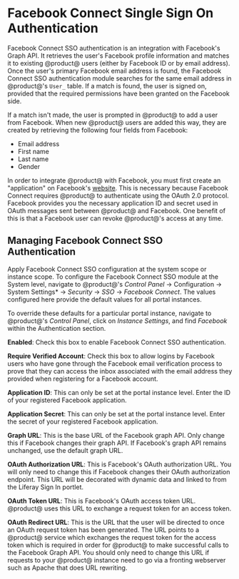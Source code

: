 # Facebook Connect Single Sign On Authentication [](id=facebook-connect-single-sign-on-authentication)

Facebook Connect SSO authentication is an integration with Facebook's Graph API.
It retrieves the user's Facebook profile information and matches it to existing
@product@ users (either by Facebook ID or by email address). Once the user's
primary Facebook email address is found, the Facebook Connect SSO authentication
module searches for the same email address in @product@'s `User_` table. If a
match is found, the user is signed on, provided that the required permissions
have been granted on the Facebook side.

If a match isn't made, the user is prompted in @product@ to add a user from
Facebook. When new @product@ users are added this way, they are created by
retrieving the following four fields from Facebook:

- Email address
- First name
- Last name
- Gender

In order to integrate @product@ with Facebook, you must first create an
"application" on Facebook's [website](https://developers.facebook.com). This is
necessary because Facebook Connect requires @product@ to authenticate using the
OAuth 2.0 protocol. Facebook provides you the necessary application ID and
secret used in OAuth messages sent between @product@ and Facebook. One benefit of
this is that a Facebook user can revoke @product@'s access at any time.

## Managing Facebook Connect SSO Authentication [](id=managing-facebook-connect-sso-authentication)

Apply Facebook Connect SSO configuration at the system scope or instance scope.
To configure the Facebook Connect SSO module at the System level, navigate to
@product@'s *Control Panel* &rarr; Configuration &rarr; System Settings* &rarr;
*Security* &rarr; *SSO* &rarr; *Facebook Connect*. The values configured here
provide the default values for all portal instances.

To override these defaults for a particular portal instance, navigate to
@product@'s *Control Panel*, click on *Instance Settings*, and find *Facebook* 
within the Authentication section.

**Enabled**: Check this box to enable Facebook Connect SSO authentication.

**Require Verified Account**: Check this box to allow logins by Facebook users
who have gone through the Facebook email verification process to prove that
they can access the inbox associated with the email address they provided when
registering for a Facebook account.

**Application ID**: This can only be set at the portal instance level. Enter
the ID of your registered Facebook application.

**Application Secret**: This can only be set at the portal instance level.
Enter the secret of your registered Facebook application.

**Graph URL**: This is the base URL of the Facebook graph API. Only change this
if Facebook changes their graph API. If Facebook's graph API remains unchanged,
use the default graph URL.

**OAuth Authorization URL**: This is Facebook's OAuth authorization URL. You
will only need to change this if Facebook changes their OAuth authorization
endpoint. This URL will be decorated with dynamic data and linked to from the
Liferay Sign In portlet.

**OAuth Token URL**: This is Facebook's OAuth access token URL. @product@ uses
this URL to exchange a request token for an access token.

**OAuth Redirect URL**: This is the URL that the user will be directed to once
an OAuth request token has been generated. The URL points to a @product@ service
which exchanges the request token for the access token which is required in
order for @product@ to make successful calls to the Facebook Graph API. You
should only need to change this URL if requests to your @product@ instance need
to go via a fronting webserver such as Apache that does URL rewriting.

